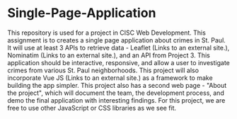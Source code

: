 # Single-Page-Application

This repository is used for a project in CISC Web Development. This assignment is to creates a single page application about crimes in St. Paul. It will use at least 3 APIs to retrieve data - Leaflet (Links to an external site.), Nominatim (Links to an external site.), and an API from Project 3. This application should be interactive, responsive, and allow a user to investigate crimes from various St. Paul neighborhoods. This project will also incorporate Vue JS (Links to an external site.) as a framework to make building the app simpler. This project also has a second web page - "About the project", which will document the team, the development process, and demo the final application with interesting findings. For this project, we are free to use other JavaScript or CSS libraries as we see fit.
